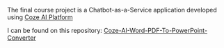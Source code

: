The final course project is a Chatbot-as-a-Service application developed using [Coze AI Platform](https://www.coze.com/)


I can be found on this repository: [Coze-AI-Word-PDF-To-PowerPoint-Converter](https://github.com/xeroxis-xs/Coze-AI-Word-PDF-To-PowerPoint-Converter)
